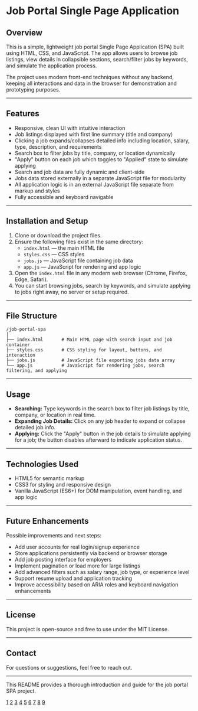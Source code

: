 
# Job Portal Single Page Application

## Overview

This is a simple, lightweight job portal Single Page Application (SPA) built using HTML, CSS, and JavaScript. The app allows users to browse job listings, view details in collapsible sections, search/filter jobs by keywords, and simulate the application process.

The project uses modern front-end techniques without any backend, keeping all interactions and data in the browser for demonstration and prototyping purposes.

***

## Features

- Responsive, clean UI with intuitive interaction
- Job listings displayed with first line summary (title and company)
- Clicking a job expands/collapses detailed info including location, salary, type, description, and requirements
- Search box to filter jobs by title, company, or location dynamically
- "Apply" button on each job which toggles to "Applied" state to simulate applying
- Search and job data are fully dynamic and client-side
- Jobs data stored externally in a separate JavaScript file for modularity
- All application logic is in an external JavaScript file separate from markup and styles
- Fully accessible and keyboard navigable

***

## Installation and Setup

1. Clone or download the project files.
2. Ensure the following files exist in the same directory:
   - `index.html` — the main HTML file
   - `styles.css` — CSS styles
   - `jobs.js` — JavaScript file containing job data
   - `app.js` — JavaScript for rendering and app logic
3. Open the `index.html` file in any modern web browser (Chrome, Firefox, Edge, Safari).
4. You can start browsing jobs, search by keywords, and simulate applying to jobs right away, no server or setup required.

***

## File Structure

```
/job-portal-spa
│
├── index.html       # Main HTML page with search input and job container
├── styles.css       # CSS styling for layout, buttons, and interaction
├── jobs.js          # JavaScript file exporting jobs data array
└── app.js           # JavaScript for rendering jobs, search filtering, and applying
```

***

## Usage

- **Searching:** Type keywords in the search box to filter job listings by title, company, or location in real time.
- **Expanding Job Details:** Click on any job header to expand or collapse detailed job info.
- **Applying:** Click the "Apply" button in the job details to simulate applying for a job; the button disables afterward to indicate application status.

***

## Technologies Used

- HTML5 for semantic markup
- CSS3 for styling and responsive design
- Vanilla JavaScript (ES6+) for DOM manipulation, event handling, and app logic

***

## Future Enhancements

Possible improvements and next steps:

- Add user accounts for real login/signup experience
- Store applications persistently via backend or browser storage
- Add job posting interface for employers
- Implement pagination or load more for large listings
- Add advanced filters such as salary range, job type, or experience level
- Support resume upload and application tracking
- Improve accessibility based on ARIA roles and keyboard navigation enhancements

***

## License

This project is open-source and free to use under the MIT License.

***

## Contact

For questions or suggestions, feel free to reach out.

***

This README provides a thorough introduction and guide for the job portal SPA project.

[1](https://www.archbee.com/blog/readme-files-guide)
[2](https://www.staff.lu.se/research-and-education/research-support/support-research-process/research-data-management/store-and-organise/document-datasets-readme-file)
[3](https://laravel-news.com/readmeso)
[4](https://www.makeareadme.com)
[5](https://www.reddit.com/r/cscareerquestions/comments/h17blk/always_write_a_clear_readme_if_you_want_to_find_a/)
[6](https://gne9.gndec.ac.in/2115163/job-portal-tr-104/-/blob/636e32746db8427d75b8e4824967308dd961f1ac/README.md)
[7](https://access.redhat.com/articles/7068606)
[8](https://www.linkedin.com/pulse/readme-template-ai-code-generators-mohamed-a-elsayed-w8ouf)
[9](https://www.youtube.com/watch?v=v3DKuHMq2tE)
